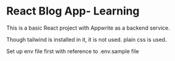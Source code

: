 # React Blog App- Learning

This is a basic React project with Appwrite as a backend service.

Though tailwind is installed in it, it is not used. plain css is used.

Set up env file first with reference to .env.sample file
